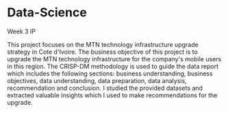 # Data-Science
Week 3 IP

This project focuses on the MTN technology infrastructure upgrade strategy in Cote d'Ivoire. The business objective of this project is to upgrade the MTN technology infrastructure for the company's mobile users in this region. The CRISP-DM methodology is used to guide the data report which includes the following sections: business understanding, business objectives, data understanding, data preparation, data analysis, recommendation and conclusion. I studied the provided datasets and extracted valuable insights which I used to make recommendations for the upgrade.
